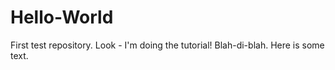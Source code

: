 # Hello-World
First test repository. Look - I'm doing the tutorial!
Blah-di-blah. Here is some text.
